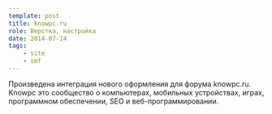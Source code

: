 ```yaml
---
template: post
title: knowpc.ru
role: Верстка, настройка
date: 2014-07-14
tags:
    - site
    - smf
---
```


Произведена интеграция нового оформления для форума knowpc.ru. 
Knowpc это сообщество о компьютерах, мобильных устройствах, играх, программном обеспечении, SEO и веб-программировании.
